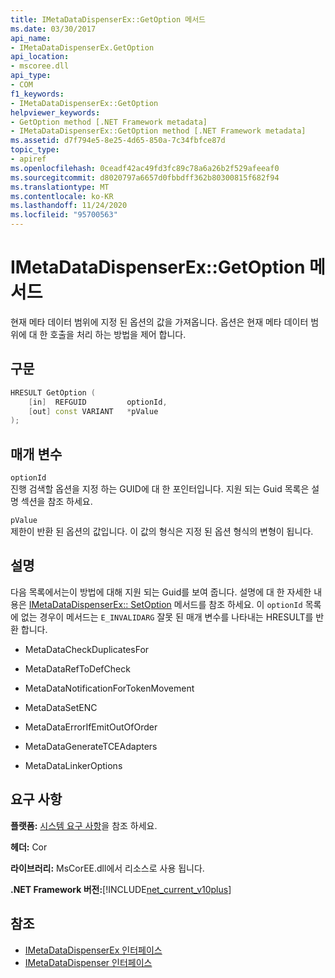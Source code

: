 ```yaml
---
title: IMetaDataDispenserEx::GetOption 메서드
ms.date: 03/30/2017
api_name:
- IMetaDataDispenserEx.GetOption
api_location:
- mscoree.dll
api_type:
- COM
f1_keywords:
- IMetaDataDispenserEx::GetOption
helpviewer_keywords:
- GetOption method [.NET Framework metadata]
- IMetaDataDispenserEx::GetOption method [.NET Framework metadata]
ms.assetid: d7f794e5-8e25-4d65-850a-7c34fbfce87d
topic_type:
- apiref
ms.openlocfilehash: 0ceadf42ac49fd3fc89c78a6a26b2f529afeeaf0
ms.sourcegitcommit: d8020797a6657d0fbbdff362b80300815f682f94
ms.translationtype: MT
ms.contentlocale: ko-KR
ms.lasthandoff: 11/24/2020
ms.locfileid: "95700563"
---
```

# <a name="imetadatadispenserexgetoption-method"></a>IMetaDataDispenserEx::GetOption 메서드

현재 메타 데이터 범위에 지정 된 옵션의 값을 가져옵니다. 옵션은 현재 메타 데이터 범위에 대 한 호출을 처리 하는 방법을 제어 합니다.  
  
## <a name="syntax"></a>구문  
  
```cpp  
HRESULT GetOption (  
    [in]  REFGUID         optionId,
    [out] const VARIANT   *pValue  
);  
```  
  
## <a name="parameters"></a>매개 변수  

 `optionId`  
 진행 검색할 옵션을 지정 하는 GUID에 대 한 포인터입니다. 지원 되는 Guid 목록은 설명 섹션을 참조 하세요.  
  
 `pValue`  
 제한이 반환 된 옵션의 값입니다. 이 값의 형식은 지정 된 옵션 형식의 변형이 됩니다.  
  
## <a name="remarks"></a>설명  

 다음 목록에서는이 방법에 대해 지원 되는 Guid를 보여 줍니다. 설명에 대 한 자세한 내용은 [IMetaDataDispenserEx:: SetOption](imetadatadispenserex-setoption-method.md) 메서드를 참조 하세요. 이 `optionId` 목록에 없는 경우이 메서드는 `E_INVALIDARG` 잘못 된 매개 변수를 나타내는 HRESULT를 반환 합니다.  
  
- MetaDataCheckDuplicatesFor  
  
- MetaDataRefToDefCheck  
  
- MetaDataNotificationForTokenMovement  
  
- MetaDataSetENC  
  
- MetaDataErrorIfEmitOutOfOrder  
  
- MetaDataGenerateTCEAdapters  
  
- MetaDataLinkerOptions  
  
## <a name="requirements"></a>요구 사항  

 **플랫폼:** [시스템 요구 사항](../../get-started/system-requirements.md)을 참조 하세요.  
  
 **헤더:** Cor  
  
 **라이브러리:** MsCorEE.dll에서 리소스로 사용 됩니다.  
  
 **.NET Framework 버전:**[!INCLUDE[net_current_v10plus](../../../../includes/net-current-v10plus-md.md)]  
  
## <a name="see-also"></a>참조

- [IMetaDataDispenserEx 인터페이스](imetadatadispenserex-interface.md)
- [IMetaDataDispenser 인터페이스](imetadatadispenser-interface.md)
